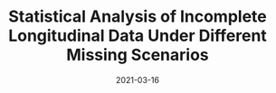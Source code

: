 ---
title: "Statistical Analysis of Incomplete Longitudinal Data Under Different Missing Scenarios"
collection: talks
type: "conference presentation"
permalink: /talks/enar2021
venue: "Eastern North American Region (ENAR) 2021 Spring Meeting"
date: 2021-03-16
location: "virtual conference"
---